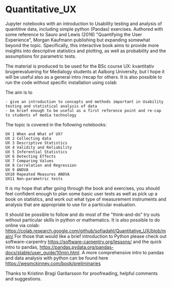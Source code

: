 # Quantitative_UX
Jupyter notebooks with an introduction to Usability testing and analysis of quantitive data, including simple python (Pandas) exercises. 
Authored with some reference to Sauro and Lewis (2016)  "Quantifying the User Experience", Morgan Kaufmann publishing but expanding somewhat beyond the topic. Specifically, this interactive book aims to provide more insights into descriptive statistics and plotting, as well as probability and the assumptions for parametric tests.

The material is produced to be used for the BSc course UX: kvantitativ brugerevaluering for Medialogy students at Aalborg University, but I hope it will be useful
also as a general intro /recap for others. It is also possible to run the code without specific installation using colab  

The aim is to

    - give an introduction to concepts and methods important in Usability testing and statistical analysis of data
    - be brief enough to be useful as a first reference point and re-cap to students of media technology

The topic is covered in the following notebooks:
    
    UX 1 When and What of UX?
    UX 2 Collecting data
    UX 3 Descriptive Statistics
    UX 4 Validity and Reliability
    UX 5 Inferential Statistics
    UX 6 Detecting Effects
    UX 7 Comparing Values
    UX 8 Correlation and Regression
    UX 9 ANOVA
    UX10 Repeated Measures ANOVA
    UX11 Non-parametric tests
    
It is my hope that after going through the book and exercises, you should feel confident enough to plan some basic user tests as well as pick up a book on statistics, and work out what type of measurement instruments and analysis that are appropriate to use for a particular evaluation.  

It should be possible to follow and do most of the "think-and-do" try outs without particular skills in python or mathematics. It is also possible to do online via colab: https://colab.research.google.com/github/sofiadahl/Quantitative_UX/blob/main/
For those that would like a brief introduction to Python please check out software-carpentry https://software-carpentry.org/lessons/ and the quick intro to pandas, https://pandas.pydata.org/pandas-docs/stable/user_guide/10min.html.
A more comprehensive intro to pandas and data analysis with python can be found here https://wesmckinney.com/book/preliminaries

Thanks to Kristinn Bragi Garðarsson for proofreading, helpful comments and suggestions. 
